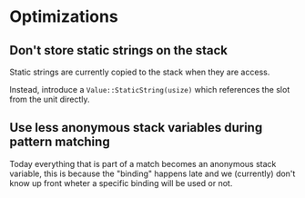 # Optimizations

## Don't store static strings on the stack

Static strings are currently copied to the stack when they are access.

Instead, introduce a `Value::StaticString(usize)` which references the slot
from the unit directly.

## Use less anonymous stack variables during pattern matching

Today everything that is part of a match becomes an anonymous stack variable,
this is because the "binding" happens late and we (currently) don't know up
front wheter a specific binding will be used or not.
